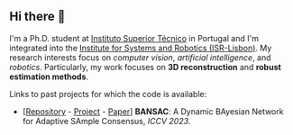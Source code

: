 ## Hi there 👋
I'm a Ph.D. student at [Instituto Superior Técnico](https://tecnico.ulisboa.pt/en) in Portugal and I'm integrated into the [Institute for Systems and Robotics (ISR-Lisbon)](https://isr.tecnico.ulisboa.pt/).
My research interests focus on *computer vision*, *artificial intelligence*, and *robotics*. 
Particularly, my work focuses on **3D reconstruction** and **robust estimation methods**.

Links to past projects for which the code is available:
- [[Repository](https://github.com/merlresearch/BANSAC) -
[Project](https://pmiraldo.github.io/projects/bansac/bansac.html) -
[Paper](https://openaccess.thecvf.com/content/ICCV2023/html/Piedade_BANSAC_A_Dynamic_BAyesian_Network_for_Adaptive_SAmple_Consensus_ICCV_2023_paper.html)]
**BANSAC**: A Dynamic BAyesian Network for Adaptive SAmple Consensus, *ICCV 2023*.
